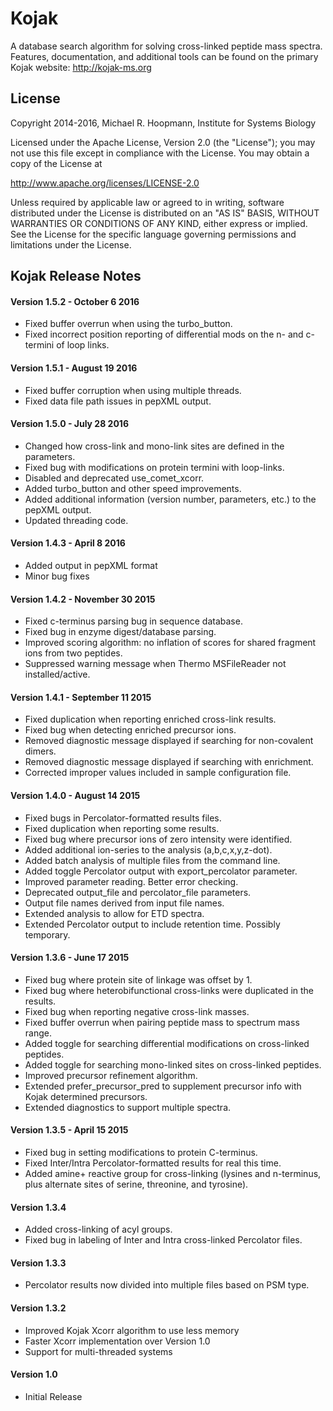 # Kojak

A database search algorithm for solving cross-linked peptide mass spectra. Features, documentation, and additional tools can be found on the primary Kojak website: http://kojak-ms.org

## License

Copyright 2014-2016, Michael R. Hoopmann, Institute for Systems Biology

Licensed under the Apache License, Version 2.0 (the "License");
you may not use this file except in compliance with the License.
You may obtain a copy of the License at

  http://www.apache.org/licenses/LICENSE-2.0
  
Unless required by applicable law or agreed to in writing, software
distributed under the License is distributed on an "AS IS" BASIS,
WITHOUT WARRANTIES OR CONDITIONS OF ANY KIND, either express or implied.
See the License for the specific language governing permissions and
limitations under the License.

## Kojak Release Notes

#### Version 1.5.2 - October 6 2016
* Fixed buffer overrun when using the turbo_button.
* Fixed incorrect position reporting of differential mods on the n- and c-termini of loop links.

#### Version 1.5.1 - August 19 2016
* Fixed buffer corruption when using multiple threads.
* Fixed data file path issues in pepXML output.

#### Version 1.5.0 - July 28 2016
* Changed how cross-link and mono-link sites are defined in the parameters.
* Fixed bug with modifications on protein termini with loop-links.
* Disabled and deprecated use_comet_xcorr.
* Added turbo_button and other speed improvements.
* Added additional information (version number, parameters, etc.) to the pepXML output.
* Updated threading code.

#### Version 1.4.3 - April 8 2016
* Added output in pepXML format
* Minor bug fixes

#### Version 1.4.2 - November 30 2015
* Fixed c-terminus parsing bug in sequence database.
* Fixed bug in enzyme digest/database parsing.
* Improved scoring algorithm: no inflation of scores for shared fragment ions from two peptides.
* Suppressed warning message when Thermo MSFileReader not installed/active.

#### Version 1.4.1 - September 11 2015
* Fixed duplication when reporting enriched cross-link results.
* Fixed bug when detecting enriched precursor ions.
* Removed diagnostic message displayed if searching for non-covalent dimers.
* Removed diagnostic message displayed if searching with enrichment.
* Corrected improper values included in sample configuration file.

#### Version 1.4.0 - August 14 2015
* Fixed bugs in Percolator-formatted results files.
* Fixed duplication when reporting some results.
* Fixed bug where precursor ions of zero intensity were identified.
* Added additional ion-series to the analysis (a,b,c,x,y,z-dot).
* Added batch analysis of multiple files from the command line.
* Added toggle Percolator output with export_percolator parameter.
* Improved parameter reading. Better error checking.
* Deprecated output_file and percolator_file parameters.
* Output file names derived from input file names.
* Extended analysis to allow for ETD spectra.
* Extended Percolator output to include retention time. Possibly temporary.

#### Version 1.3.6 - June 17 2015
* Fixed bug where protein site of linkage was offset by 1.
* Fixed bug where heterobifunctional cross-links were duplicated in the results.
* Fixed bug when reporting negative cross-link masses.
* Fixed buffer overrun when pairing peptide mass to spectrum mass range.
* Added toggle for searching differential modifications on cross-linked peptides.
* Added toggle for searching mono-linked sites on cross-linked peptides.
* Improved precursor refinement algorithm.
* Extended prefer_precursor_pred to supplement precursor info with Kojak determined precursors.
* Extended diagnostics to support multiple spectra.

#### Version 1.3.5 - April 15 2015
* Fixed bug in setting modifications to protein C-terminus.
* Fixed Inter/Intra Percolator-formatted results for real this time.
* Added amine+ reactive group for cross-linking (lysines and n-terminus, plus alternate sites of serine, threonine, and tyrosine).

#### Version 1.3.4
* Added cross-linking of acyl groups.
* Fixed bug in labeling of Inter and Intra cross-linked Percolator files.

#### Version 1.3.3
* Percolator results now divided into multiple files based on PSM type.

#### Version 1.3.2
* Improved Kojak Xcorr algorithm to use less memory
* Faster Xcorr implementation over Version 1.0
* Support for multi-threaded systems

#### Version 1.0
* Initial Release
